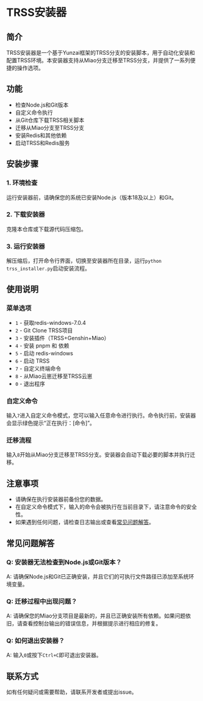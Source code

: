 # TRSS安装器

## 简介
TRSS安装器是一个基于Yunzai框架的TRSS分支的安装脚本，用于自动化安装和配置TRSS环境。本安装器支持从Miao分支迁移至TRSS分支，并提供了一系列便捷的操作选项。

## 功能
- 检查Node.js和Git版本
- 自定义命令执行
- 从Git仓库下载TRSS相关脚本
- 迁移从Miao分支至TRSS分支
- 安装Redis和其他依赖
- 启动TRSS和Redis服务

## 安装步骤

### 1. 环境检查
运行安装器前，请确保您的系统已安装Node.js（版本18及以上）和Git。

### 2. 下载安装器
克隆本仓库或下载源代码压缩包。

### 3. 运行安装器
解压缩后，打开命令行界面，切换至安装器所在目录，运行`python trss_installer.py`启动安装流程。

## 使用说明

### 菜单选项
- `1` - 获取redis-windows-7.0.4
- `2` - Git Clone TRSS项目
- `3` - 安装插件（TRSS+Genshin+Miao）
- `4` - 安装 pnpm 和 依赖
- `5` - 启动 redis-windows
- `6` - 启动 TRSS
- `7` - 自定义终端命令
- `8` - 从Miao云崽迁移至TRSS云崽
- `0` - 退出程序

### 自定义命令
输入`7`进入自定义命令模式，您可以输入任意命令进行执行。命令执行前，安装器会显示绿色提示“正在执行：[命令]”。

### 迁移流程
输入`8`开始从Miao分支迁移至TRSS分支。安装器会自动下载必要的脚本并执行迁移。

## 注意事项
- 请确保在执行安装器前备份您的数据。
- 在自定义命令模式下，输入的命令会被执行在当前目录下，请注意命令的安全性。
- 如果遇到任何问题，请检查日志输出或查看[常见问题解答](#常见问题解答)。

## 常见问题解答

### Q: 安装器无法检查到Node.js或Git版本？
A: 请确保Node.js和Git已正确安装，并且它们的可执行文件路径已添加至系统环境变量。

### Q: 迁移过程中出现问题？
A: 请确保您的Miao分支项目是最新的，并且已正确安装所有依赖。如果问题依旧，请查看控制台输出的错误信息，并根据提示进行相应的修复。

### Q: 如何退出安装器？
A: 输入`0`或按下`Ctrl+C`即可退出安装器。

## 联系方式
如有任何疑问或需要帮助，请联系开发者或提出issue。


